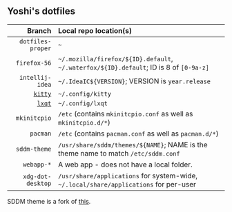## Yoshi's dotfiles

Branch | Local repo location(s)
--:|:--
`dotfiles-proper` | `~`
`firefox-56` | `~/.mozilla/firefox/${ID}.default`, `~/.waterfox/${ID}.default`; ID is 8 of `[0-9a-z]`
`intellij-idea` | `~/.IdeaIC${VERSION}`; VERSION is `year.release`
[`kitty`](https://github.com/kovidgoyal/kitty) | `~/.config/kitty`
[`lxqt`](https://github.com/lxde/lxqt) | `~/.config/lxqt`
`mkinitcpio` | `/etc` (contains `mkinitcpio.conf` as well as `mkinitcpio.d/*`)
`pacman` | `/etc` (contains `pacman.conf` as well as `pacman.d/*`)
`sddm-theme` | `/usr/share/sddm/themes/${NAME}`; NAME is the theme name to match `/etc/sddm.conf`
`webapp-*` | A web app - does not have a local folder.
`xdg-dot-desktop` | `/usr/share/applications` for system-wide, `~/.local/share/applications` for per-user

SDDM theme is a fork of [this](https://github.com/sgerbino/stellar).
